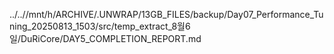 ../..//mnt/h/ARCHIVE/.UNWRAP/13GB_FILES/backup/Day07_Performance_Tuning_20250813_1503/src/temp_extract_8월6일/DuRiCore/DAY5_COMPLETION_REPORT.md